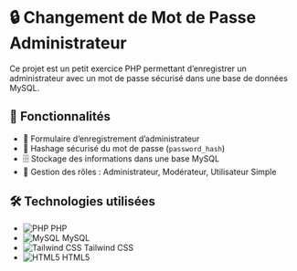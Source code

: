 # 🔒 Changement de Mot de Passe Administrateur

Ce projet est un petit exercice PHP permettant d’enregistrer un administrateur avec un mot de passe sécurisé dans une base de données MySQL.

## 🚀 Fonctionnalités

-   📝 Formulaire d’enregistrement d’administrateur
-   🔐 Hashage sécurisé du mot de passe (`password_hash`)
-   🗄️ Stockage des informations dans une base MySQL
-   👤 Gestion des rôles : Administrateur, Modérateur, Utilisateur Simple

## 🛠️ Technologies utilisées

-   ![PHP](https://img.shields.io/badge/PHP-777BB4?style=flat&logo=php&logoColor=white) PHP
-   ![MySQL](https://img.shields.io/badge/MySQL-4479A1?style=flat&logo=mysql&logoColor=white) MySQL
-   ![Tailwind CSS](https://img.shields.io/badge/Tailwind_CSS-38B2AC?style=flat&logo=tailwind-css&logoColor=white) Tailwind CSS
-   ![HTML5](https://img.shields.io/badge/HTML5-E34F26?style=flat&logo=html5&logoColor=white) HTML5
